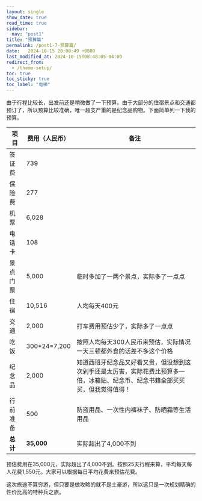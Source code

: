 ```yaml
---
layout: single
show_date: true
read_time: true
sidebar:
  nav: "post1"
title: "预算篇"
permalink: /post1-7-预算篇/
date:   2024-10-15 20:00:49 +0800
last_modified_at: 2024-10-15T08:48:05-04:00
redirect_from:
  - /theme-setup/
toc: true
toc_sticky: true
toc_label: "电梯"
---
```


由于行程比较长，出发前还是稍微做了一下预算。由于大部分的住宿景点和交通都预订了，所以预算比较准确，唯一超支严重的是纪念品购物。下面简单列一下我的预算。


| 项目              | 费用（人民币）         | 备注                             |
| ----------------- | -------------------- | -------------------------------- |
| 签证费            | 739                   |                                  |
| 保险费            | 277                   |                                  |
| 机票              | 6,028                 |                                  |
| 电话卡            | 108                   |                                  |
| 景点门票           | 5,000                | 临时多加了一两个景点，实际多了一点点 |
| 住宿              | 10,516                | 人均每天400元                     |
| 交通              | 2,000                 | 打车费用预估少了，实际多了一点点    |
| 吃饭              | 300*24=7,200          | 按照人均每天300人民币来预估，实际情况一天三顿都外食的话差不多这个价格 |
| 纪念品            | 2,000                 | 知道西班牙纪念品又好看又贵，但没想到这次剁手还是太厉害，实际花费比预算多一倍，冰箱贴、纪念币、纪念书籍全部买买买，但我觉得值得！ |
| 行前准备          | 500                   | 防盗用品、一次性内裤袜子、防晒霜等生活用品 |
| **总计**         | **35,000**              | 实际超出了4,000不到                                    |

预估费用在35,000元，实际超出了4,000不到。按照25天行程来算，<span class="text-Coral">平均每天每人花费1,550元</span>。大家可以根据每日平均花费来预估花费。

这次旅途<span class="text-Red">不算穷游</span>，但只要是做攻略的就不是土豪游，所以这只是<span class="text-Red">一次规划精确的性价比高的特种兵之旅</span>。

